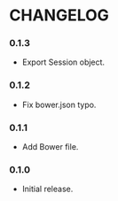 CHANGELOG
=========

### 0.1.3

* Export Session object.

### 0.1.2

* Fix bower.json typo.

### 0.1.1

* Add Bower file.

### 0.1.0

* Initial release.